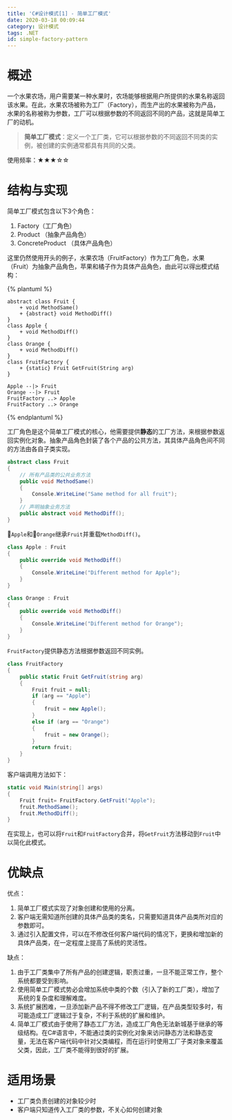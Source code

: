 ```yaml
---
title: 'C#设计模式[1] - 简单工厂模式'
date: 2020-03-18 00:09:44
category: 设计模式
tags: .NET
id: simple-factory-pattern
---
```



# 概述

一个水果农场，用户需要某一种水果时，农场能够根据用户所提供的水果名称返回该水果。在此，水果农场被称为工厂（Factory），而生产出的水果被称为产品，水果的名称被称为参数，工厂可以根据参数的不同返回不同的产品，这就是简单工厂的动机。

> **简单工厂模式**：定义一个工厂类，它可以根据参数的不同返回不同类的实例，被创建的实例通常都具有共同的父类。

使用频率：★★★☆☆


# 结构与实现

简单工厂模式包含以下3个角色：

1. Factory（工厂角色）
2. Product （抽象产品角色）
3. ConcreteProduct （具体产品角色）

这里仍然使用开头的例子，水果农场（FruitFactory）作为工厂角色，水果（Fruit）为抽象产品角色，苹果和橘子作为具体产品角色，由此可以得出模式结构：

{% plantuml %}

    abstract class Fruit {
        + void MethodSame()
        + {abstract} void MethodDiff()
    }
    class Apple {
        + void MethodDiff()
    }
    class Orange {
        + void MethodDiff()
    }
    class FruitFactory {
        + {static} Fruit GetFruit(String arg)
    }

    Apple --|> Fruit
    Orange --|> Fruit
    FruitFactory ..> Apple
    FruitFactory ..> Orange

{% endplantuml %}

工厂角色是这个简单工厂模式的核心，他需要提供**静态**的工厂方法，来根据参数返回实例化对象。抽象产品角色封装了各个产品的公共方法，其具体产品角色间不同的方法由各自子类实现。

```cs
abstract class Fruit
{
    // 所有产品类的公共业务方法
    public void MethodSame()
    {
        Console.WriteLine("Same method for all fruit");
    }
    // 声明抽象业务方法
    public abstract void MethodDiff();
}
```

🍎`Apple`和🍊`Orange`继承`Fruit`并重载`MethodDiff()`。

```cs
class Apple : Fruit
{
    public override void MethodDiff()
    {
        Console.WriteLine("Different method for Apple");
    }
}
```

```cs
class Orange : Fruit
{
    public override void MethodDiff()
    {
        Console.WriteLine("Different method for Orange");
    }
}
```

`FruitFactory`提供静态方法根据参数返回不同实例。

```cs
class FruitFactory
{
    public static Fruit GetFruit(string arg)
    {
        Fruit fruit = null;
        if (arg == "Apple")
        {
            fruit = new Apple();
        } 
        else if (arg == "Orange")
        {
            fruit = new Orange();
        }
        return fruit;
    }
}
```

客户端调用方法如下：


```cs
static void Main(string[] args)
{
    Fruit fruit= FruitFactory.GetFruit("Apple");
    fruit.MethodSame();
    fruit.MethodDiff();
}
```

在实现上，也可以将`Fruit`和`FruitFactory`合并，将`GetFruit`方法移动到`Fruit`中以简化此模式。


# 优缺点

优点：

1. 简单工厂模式实现了对象创建和使用的分离。
2. 客户端无需知道所创建的具体产品类的类名，只需要知道具体产品类所对应的参数即可。
3. 通过引入配置文件，可以在不修改任何客户端代码的情况下，更换和增加新的具体产品类，在一定程度上提高了系统的灵活性。

缺点：

1. 由于工厂类集中了所有产品的创建逻辑，职责过重，一旦不能正常工作，整个系统都要受到影响。
2. 使用简单工厂模式势必会增加系统中类的个数（引入了新的工厂类），增加了系统的复杂度和理解难度。
3. 系统扩展困难，一旦添加新产品不得不修改工厂逻辑，在产品类型较多时，有可能造成工厂逻辑过于复杂，不利于系统的扩展和维护。
4. 简单工厂模式由于使用了静态工厂方法，造成工厂角色无法新城基于继承的等级结构。在C#语言中，不能通过类的实例化对象来访问静态方法和静态变量，无法在客户端代码中针对父类编程，而在运行时使用工厂子类对象来覆盖父类，因此，工厂类不能得到很好的扩展。

# 适用场景

- 工厂类负责创建的对象较少时
- 客户端只知道传入工厂类的参数，不关心如何创建对象
